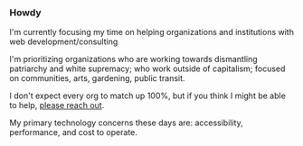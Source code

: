 ### Howdy

I'm currently focusing my time on helping organizations and institutions with web development/consulting

I'm prioritizing organizations who are working towards dismantling patriarchy and white supremacy; who work outside of capitalism; focused on communities, arts, gardening, public transit.

I don't expect every org to match up 100%, but if you think I might be able to help, [please reach out](mailto:zack@zackseuberling.com).

My primary technology concerns these days are: accessibility, performance, and cost to operate.
